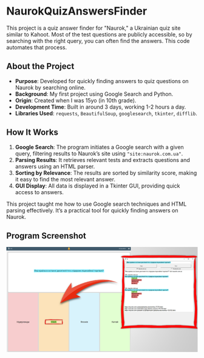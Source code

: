 # NaurokQuizAnswersFinder

This project is a quiz answer finder for "Naurok," a Ukrainian quiz site similar to Kahoot. Most of the test questions are publicly accessible, so by searching with the right query, you can often find the answers. This code automates that process.

## About the Project

- **Purpose**: Developed for quickly finding answers to quiz questions on Naurok by searching online.
- **Background**: My first project using Google Search and Python.
- **Origin**: Created when I was 15yo (in 10th grade).
- **Development Time**: Built in around 3 days, working 1-2 hours a day.
- **Libraries Used**: `requests`, `BeautifulSoup`, `googlesearch`, `tkinter`, `difflib`.

## How It Works

1. **Google Search**: The program initiates a Google search with a given query, filtering results to Naurok’s site using `"site:naurok.com.ua"`.
2. **Parsing Results**: It retrieves relevant tests and extracts questions and answers using an HTML parser.
3. **Sorting by Relevance**: The results are sorted by similarity score, making it easy to find the most relevant answer.
4. **GUI Display**: All data is displayed in a Tkinter GUI, providing quick access to answers.

This project taught me how to use Google search techniques and HTML parsing effectively. It’s a practical tool for quickly finding answers on Naurok.

## Program Screenshot

![Program Screenshot](screen1.jpg?raw=true)
